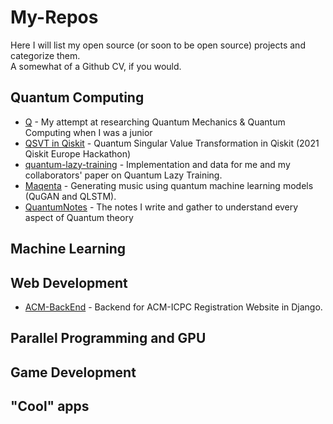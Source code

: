 # My-Repos

Here I will list my open source (or soon to be open source) projects and categorize them. \
A somewhat of a Github CV, if you would.

## Quantum Computing

- [Q](https://github.com/theerfan/Q) - My attempt at researching Quantum Mechanics & Quantum Computing when I was a junior
- [QSVT in Qiskit](https://github.com/bartubisgin/QSVTinQiskit-2021-Europe-Hackathon-Winning-Project-) - Quantum Singular Value Transformation in Qiskit (2021 Qiskit Europe Hackathon)
- [quantum-lazy-training](https://github.com/phanous/quantum-lazy-training) - Implementation and data for me and my collaborators' paper on Quantum Lazy Training.
- [Maqenta](https://github.com/theerfan/Maqenta) - Generating music using quantum machine learning models (QuGAN and QLSTM).
- [QuantumNotes](https://github.com/theerfan/QuantumNotes) - The notes I write and gather to understand every aspect of Quantum theory

## Machine Learning

## Web Development

- [ACM-BackEnd](https://github.com/aut-icpc/ACM-BackEnd) - Backend for ACM-ICPC Registration Website in Django.

## Parallel Programming and GPU

## Game Development

## "Cool" apps
